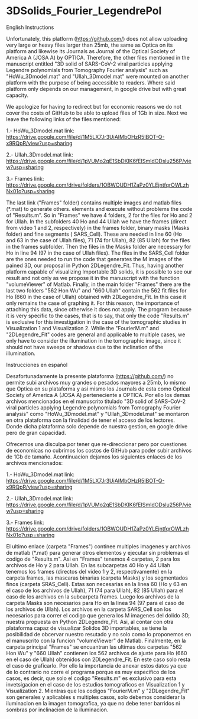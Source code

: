# 3DSolids_Fourier_LegendrePol

English Instructions

Unfortunately, this platform (https://github.com/) does not allow uploading very large or heavy files larger 
than 25mb, the same as Optica on its platform and likewise its Journals as Journal of the Optical Society of
America A (JOSA A) by OPTICA. Therefore, the other files mentioned in the manuscript entitled "3D solid of 
SARS-CoV-2 viral particles applying Legendre polynomials from Tomography Fourier analysis" such as 
"HoWu_3Dmodel.mat" and "Ullah_3Dmodel.mat" were mounted on another platform with the purpose of being 
accessible to readers. Where said platform only depends on our management, in google drive but with great 
capacity.

We apologize for having to redirect but for economic reasons we do not cover the costs of GitHub to be
able to upload files of 1Gb in size. Next we leave the following links of the files mentioned:

1.- HoWu_3Dmodel.mat   link: https://drive.google.com/file/d/1M5LX7Jr3UiAIMbOHzR5IBOT-Q-x9RQpR/view?usp=sharing

2.- Ullah_3Dmodel.mat  link: https://drive.google.com/file/d/1pVUMo2qE1SbDKlK6fEISmIdODslu256P/view?usp=sharing

3.- Frames             link: https://drive.google.com/drive/folders/1OBWOUDH1ZaPz0YLEjntfqrOWLzhNx01o?usp=sharing

The last link ("Frames" folder) contains multiple images and matlab files (*.mat) to generate others.
elements and execute without problems the code of "Results.m". So in "Frames" we have 4 folders, 2 for the
files for Ho and 2 for Ullah. In the subfolders 40 Ho and 44 Ullah we have the frames (direct from video 1 and 2,
respectively) in the frames folder, binary masks (Masks folder) and fine segments (
SARS_Cell). These are needed in line 60 (Ho and 63 in the case of Ullah files), 71 (74 for Ullah),
82 (85 Ullah) for the files in the frames subfolder. Then the files in the Masks folder are
necessary for Ho in line 94 (97 in the case of Ullah files).
The files in the SARS_Cell folder are the ones needed to run the code that generates the M images of the
pained 3D, our proposal in Python 2DLegendre_Fit. Thus, having another platform capable of visualizing
Importable 3D solids, it is possible to see our result and not only as we propose it in the
manuscript with the function "volumeViewer" of Matlab.
Finally, in the main folder "Frames" there are the last two folders "562 Hon Wu" and "660 Ullah"
contain the 562 fit files for Ho (660 in the case of Ullah) obtained with 2DLegendre_Fit. In this case
it only remains the case of graphing it. For this reason, the importance of attaching this data, since otherwise
it does not apply. The program because it is very specific to the cases, that is to say, that only the code 
"Results.m" is exclusive for this investigation in the case of the tomographic studies in Visualization 1 and 
Visualization 2. While the "FourierM.m" and "2DLegendre_Fit" codes are general and applicable to multiple cases, 
we only have to consider the illumination in the tomographic image, since it should not have sweeps or shadows 
due to the inclination of the illumination.


Instrucciones en español

Desafortunadamente la presente plataforma (https://github.com/) no permite subi archivos muy grandes o pesados
mayores a 25mb, lo mismo que Optica en su plataforma y asi mismo los Journals de esta como Optical Society of
America A (JOSA A) perteneciente a OPTICA. Por ello los demas archivos mencionados en el manuscrito titulado 
"3D solid of SARS-CoV-2 viral particles applying Legendre polynomials from Tomography Fourier analysis" como 
"HoWu_3Dmodel.mat" y "Ullah_3Dmodel.mat" se montaron en otra plataforma con la finalidad de tener el acceso de 
los lectores. Donde dicha plataforma solo depende de nuestra gestion, en google drive pero de gran capacidad. 

Ofrecemos una disculpa por tener que re-direccionar pero por cuestiones de economicas no cubrimos los costos de
GitHub para poder subir archivos de 1Gb de tamaño. Acontinuacion dejamos los siguientes enlaces de los archivos
mencionados:

1.- HoWu_3Dmodel.mat   link: https://drive.google.com/file/d/1M5LX7Jr3UiAIMbOHzR5IBOT-Q-x9RQpR/view?usp=sharing

2.- Ullah_3Dmodel.mat  link: https://drive.google.com/file/d/1pVUMo2qE1SbDKlK6fEISmIdODslu256P/view?usp=sharing

3.- Frames             link: https://drive.google.com/drive/folders/1OBWOUDH1ZaPz0YLEjntfqrOWLzhNx01o?usp=sharing


El ultimo enlace (carpeta "Frames") continee multiples imagenes y archivos de matlab (*.mat) para generar otros 
elementos y ejecutar sin problemas el codigo de "Results.m". Asi en "Frames" tenemos 4 carpetas, 2 para los 
archivos de Ho y 2 para Ullah. En las subcarpetas 40 Ho y 44 Ullah tenemos los frames (directos del video 1 y 2, 
respectivamente) en la carpeta frames, las mascaras binarias (carpeta Masks) y los segmentados finos (carpeta 
SRAS_Cell). Estas son necesarias en la linea 60 (Ho y 63 en el caso de los archivos de Ullah), 71 (74 para Ullah),
82 (85 Ullah) para el caso de los archivos en la subcarpeta frames. Luego los archivos de la carpeta Masks son 
necesarios para Ho en la linea 94 (97 para el caso de los archivos de Ullah).
Los archivos en la carpeta SARS_Cell son los necesarios para correr el codigo que genera los M imagenes del 
dolido 3D, nuestra propuesta en Python 2DLegendre_Fit. Asi, al contar con otra plataforma capaz de visualizar 
Solidos 3D importables, se tiene la posibilidad de obcervar nuestro resutado y no solo como lo proponemos en el 
manuscrito con la funcion "volumeViewer" de Matlab.
Finalmente, en la carpeta principal "Frames" se encuantran las ultimas dos carpetas "562 Hon Wu" y "660 Ullah" 
contienen los 562 archivos de ajuste para Ho (660 en el caso de Ullah) obtenidos con 2DLegendre_Fit. En este caso
solo resta el caso de graficarlo. Por ello la importancia de anexar estos datos ya que de lo contrario no corre 
el programa porque es muy especifico de los casos, es decir, que solo el codigo "Results.m" es exclusivo para 
esta invetsigacion en el caso de los estudios tomograficos en Visualization 1 y Visualization 2. Mientras que los 
codigos "FourierM.m" y "2DLegendre_Fit" son generales y aplicables s multiples casos, solo debemos considerar la
iluminacion en la imagen tomografica, ya que no debe tener barridos ni sombras por inclinacion de la iluminacion. 


